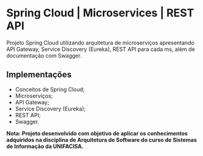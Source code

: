 # Spring Cloud | Microservices | REST API

Projeto Spring Cloud utilizando arquitetura de microserviços apresentando API Gateway, Service Discovery (Eureka), REST API para cada ms, além de documentação com Swagger.

## Implementações

* Conceitos de Spring Cloud;
* Microserviços;
* API Gateway;
* Service Discovery (Eureka);
* REST API;
* Swagger.

**Nota: Projeto desenvolvido com objetivo de aplicar os conhecimentos adquiridos na disciplina de Arquitetura de Software do curso de Sistemas de Informação da UNIFACISA.**
